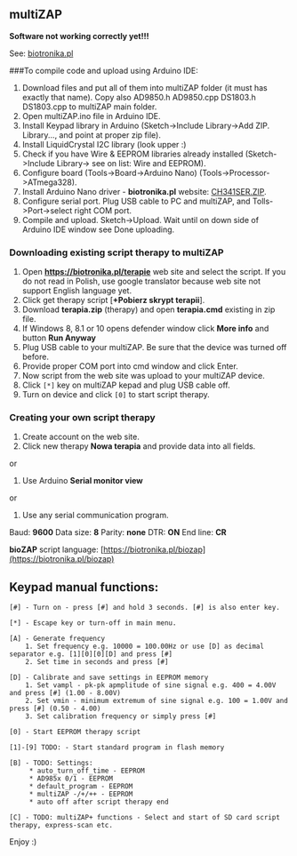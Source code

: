 ## multiZAP
**Software not working correctly yet!!!**

See: [biotronika.pl](https://biotronika.pl)

###To compile code and upload using Arduino IDE:
1. Download files and put all of them into multiZAP folder (it must has exactly that name). Copy also AD9850.h AD9850.cpp DS1803.h DS1803.cpp to multiZAP main folder.
2. Open multiZAP.ino file in Arduino IDE.
3. Install Keypad library in Arduino (Sketch->Include Library->Add ZIP. Library..., and point at proper zip file).
4. Install LiquidCrystal I2C library (look upper :)
5. Check if you have Wire & EEPROM libraries already installed (Sketch->Include Library-> see on list: Wire and EEPROM).
6. Configure board (Tools->Board->Arduino Nano)  (Tools->Processor->ATmega328).
7. Install Arduino Nano driver - **biotronika.pl** website: [CH341SER.ZIP]( https://biotronika.pl/sites/default/files/2016-12/CH341SER.ZIP).
8. Configure serial port. Plug USB cable to PC and multiZAP, and Tolls->Port->select right COM port.
9. Compile and upload. Sketch->Upload. Wait until on down side of Arduino IDE window see Done uploading.

### Downloading existing script therapy to multiZAP
1. Open **https://biotronika.pl/terapie** web site and select the script.
   If you do not read in Polish, use google translator because web site not support English language yet.
2. Click get therapy script [**+Pobierz skrypt terapii**].
3. Download **terapia.zip** (therapy) and open **terapia.cmd** existing in zip file.
4. If Windows 8, 8.1 or 10 opens defender window click **More info** and button **Run Anyway**
5. Plug USB cable to your multiZAP. Be sure that the device was turned off before.
6. Provide proper COM port into cmd window and click Enter.
7. Now script from the web site was upload to your multiZAP device. 
8. Click ``[*]`` key on multiZAP kepad and plug USB cable off.
9. Turn on device and click ``[0]`` to start script therapy.

### Creating your own script therapy
1. Create account on the web site.
2. Click new therapy **Nowa terapia** and provide data into all fields.

or
1. Use Arduino **Serial monitor view**

or 
1. Use any serial communication program.

 Baud: **9600**
 Data size: **8**
 Parity: **none**
 DTR: **ON**
 End line: **CR**

**bioZAP** script language: [https://biotronika.pl/biozap](https://biotronika.pl/biozap)

## Keypad manual functions:
 
```
[#] - Turn on - press [#] and hold 3 seconds. [#] is also enter key.

[*] - Escape key or turn-off in main menu.

[A] - Generate frequency 
	1. Set frequency e.g. 10000 = 100.00Hz or use [D] as decimal separator e.g. [1][0][0][D] and press [#]
	2. Set time in seconds and press [#]

[D] - Calibrate and save settings in EEPROM memory
	1. Set vampl - pk-pk apmplitude of sine signal e.g. 400 = 4.00V and press [#] (1.00 - 8.00V)
	2. Set vmin - minimum extremum of sine signal e.g. 100 = 1.00V and press [#] (0.50 - 4.00)
	3. Set calibration frequency or simply press [#]
	
[0] - Start EEPROM therapy script

[1]-[9] TODO: - Start standard program in flash memory

[B] - TODO: Settings:
	 * auto_turn_off_time - EEPROM
	 * AD985x 0/1 - EEPROM
	 * default_program - EEPROM
	 * multiZAP -/+/++ - EEPROM
	 * auto off after script therapy end
	 
[C] - TODO: multiZAP+ functions - Select and start of SD card script therapy, express-scan etc.

```

Enjoy :)
